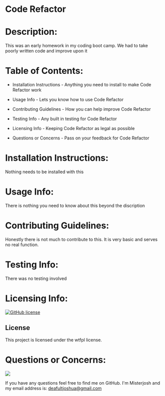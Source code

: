 # Code Refactor
   
# Description: 
   This was an early homework in my coding boot camp. We had to take poorly written code and improve upon it

# Table of Contents:

  - Installation Instructions - Anything you need to install to make Code Refactor work

  - Usage Info - Lets you know how to use Code Refactor

  - Contributing Guidelines - How you can help improve Code Refactor

  - Testing Info - Any built in testing for Code Refactor

  - Licensing Info - Keeping Code Refactor as legal as possible
  
  - Questions or Concerns - Pass on your feedback for Code Refactor


# Installation Instructions: 
  Nothing needs to be installed with this

# Usage Info: 
  There is nothing you need to know about this beyond the discription

# Contributing Guidelines: 
  Honestly there is not much to contribute to this. It is very basic and serves no real function.

# Testing Info: 
  There was no testing involved

# Licensing Info:

  [![GitHub license](https://img.shields.io/badge/license-wtfpl-blue.svg)](https://github.com/Misterjosh/code-refactor)

  ## License

This project is licensed under the wtfpl license.

# Questions or Concerns: 

![](https://avatars0.githubusercontent.com/u/58442707?v=4) 

If you have any questions feel free to find me on GitHub. I'm Misterjosh and my email address is: deafultjoshua@gmail.com